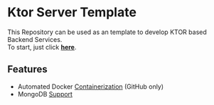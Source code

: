 # Ktor Server Template
This Repository can be used as an template to develop KTOR based Backend Services.  
To start, just click [**here**](https://github.com/new?template_name=ktor-server-template&template_owner=mommde).

## Features
- Automated Docker [Containerization](https://ghcr.io) (GitHub only)
- MongoDB [Support](https://www.mongodb.com/docs/drivers/kotlin/coroutine/current/quick-start/)

